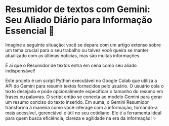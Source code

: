 # Resumidor de textos com Gemini: Seu Aliado Diário para Informação Essencial 🚀

Imagine a seguinte situação: você se depara com um artigo extenso sobre um tema crucial para o seu trabalho ou talvez você queira se manter atualizado com as últimas notícias, mas são muitas informações.

É aí que o Resumidor de textos entra em cena como seu aliado indispensável!

Este projeto é um script Python executável no Google Colab que utiliza a API do Gemini para resumir textos fornecidos pelo usuário. O usuário cola o texto desejado e pode opcionalmente especificar o tamanho do resumo em frases ou palavras. O script então se conecta ao modelo Gemini para gerar um resumo conciso do texto inserido.
Em suma, o Gemini Resumidor transforma a maneira como você interage com a informação, tornando-a mais acessível, gerenciável e útil no seu cotidiano. Ele é a ferramenta ideal para quem busca eficiência, clareza e agilidade na era da informação! ✨
